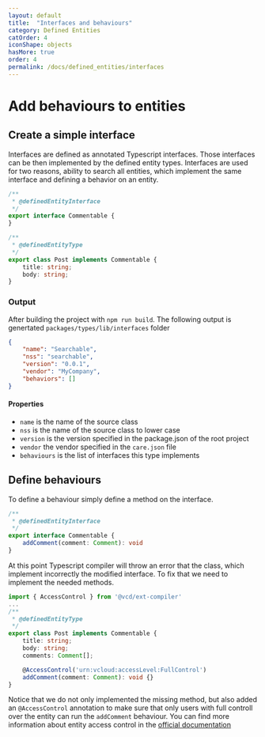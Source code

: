 ```yaml
---
layout: default
title:  "Interfaces and behaviours"
category: Defined Entities
catOrder: 4
iconShape: objects
hasMore: true
order: 4
permalink: /docs/defined_entities/interfaces
---
```

# Add behaviours to entities

## Create a simple interface
Interfaces are defined as annotated Typescript interfaces. Those interfaces can be then implemented by the defined entity types. Interfaces are used for two reasons, ability to search all entities, which implement the same interface and defining a behavior on an entity.

```typescript
/**
 * @definedEntityInterface
 */
export interface Commentable {
}

/**
 * @definedEntityType
 */
export class Post implements Commentable {
    title: string;
    body: string;
}
```
### Output
After building the project with `npm run build`. The following output is genertated `packages/types/lib/interfaces` folder
```json
{
    "name": "Searchable",
    "nss": "searchable",
    "version": "0.0.1",
    "vendor": "MyCompany",
    "behaviors": []
}
```

#### Properties
* `name` is the name of the source class
* `nss` is the name of the source class to lower case
* `version` is the version specified in the package.json of the root project
* `vendor` the vendor specified in the `care.json` file
* `behaviours` is the list of interfaces this type implements

## Define behaviours
To define a behaviour simply define a method on the interface.
```typescript
/**
 * @definedEntityInterface
 */
export interface Commentable {
    addComment(comment: Comment): void
}
```
At this point Typescript compiler will throw an error that the class, which implement incorrectly the modified interface. To fix that we need to implement the needed methods.
```typescript
import { AccessControl } from '@vcd/ext-compiler'
...
/**
 * @definedEntityType
 */
export class Post implements Commentable {
    title: string;
    body: string;
    comments: Comment[];

    @AccessControl('urn:vcloud:accessLevel:FullControl')
    addComment(comment: Comment): void {}
}
```
Notice that we do not only implemented the missing method, but also added an `@AccessControl` annotation to make sure that only users with full controll over the entity can run the `addComment` behaviour.
You can find more information about entity access control in the [official documentation](https://docs.vmware.com/en/VMware-Cloud-Director/10.2/VMware-Cloud-Director-Service-Provider-Admin-Portal-Guide/GUID-0749DEA0-08A2-4F32-BDD7-D16869578F96.html)